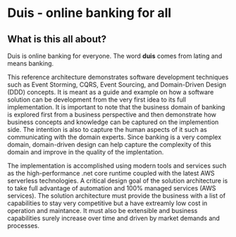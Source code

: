 # Duis - online banking for all
## What is this all about?
Duis is online banking for everyone. The word <b>duis</b> comes from lating and means banking.

This reference architecture demonstrates software development techniques such as Event Storming, CQRS, Event Sourcing, and Domain-Driven Design (DDD) concepts. It is meant as a guide and example on how a software solution can be development from the very first idea to its full implementation. It is important to note that the business domain of banking is explored first from a business perspective and then demonstrate how business concepts and knowledge can be captured on the implemention side. The intention is also to capture the human aspects of it such as communicating with the domain experts. Since banking is a very complex domain, domain-driven design can help capture the complexity of this domain and improve in the quality of the implentation.

The implementation is accomplished using modern tools and services such as the high-performance .net core runtime coupled with the latest AWS serverless technologies. A critical design goal of the solution architecture is to take full advantage of automation and 100% managed services (AWS services). The solution architecture must provide the business with a list of capabilities to stay very competitive but a have extreamly low cost in operation and maintance. It must also be extensible and business capabilities surely increase over time and driven by market demands and processes.


